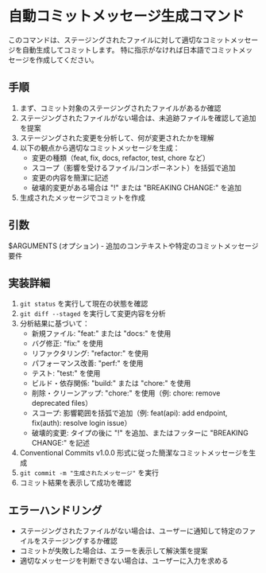 # 自動コミットメッセージ生成コマンド

このコマンドは、ステージングされたファイルに対して適切なコミットメッセージを自動生成してコミットします。
特に指示がなければ日本語でコミットメッセージを作成してください。

## 手順

1. まず、コミット対象のステージングされたファイルがあるか確認
2. ステージングされたファイルがない場合は、未追跡ファイルを確認して追加を提案
3. ステージングされた変更を分析して、何が変更されたかを理解
4. 以下の観点から適切なコミットメッセージを生成：
   - 変更の種類（feat, fix, docs, refactor, test, chore など）
   - スコープ（影響を受けるファイル/コンポーネント）を括弧で追加
   - 変更の内容を簡潔に記述
   - 破壊的変更がある場合は "!" または "BREAKING CHANGE:" を追加
5. 生成されたメッセージでコミットを作成

## 引数

$ARGUMENTS (オプション) - 追加のコンテキストや特定のコミットメッセージ要件

## 実装詳細

1. `git status` を実行して現在の状態を確認
2. `git diff --staged` を実行して変更内容を分析
3. 分析結果に基づいて：
   - 新規ファイル: "feat:" または "docs:" を使用
   - バグ修正: "fix:" を使用
   - リファクタリング: "refactor:" を使用
   - パフォーマンス改善: "perf:" を使用
   - テスト: "test:" を使用
   - ビルド・依存関係: "build:" または "chore:" を使用
   - 削除・クリーンアップ: "chore:" を使用（例: chore: remove deprecated files）
   - スコープ: 影響範囲を括弧で追加（例: feat(api): add endpoint, fix(auth): resolve login issue）
   - 破壊的変更: タイプの後に "!" を追加、またはフッターに "BREAKING CHANGE:" を記述
4. Conventional Commits v1.0.0 形式に従った簡潔なコミットメッセージを生成
5. `git commit -m "生成されたメッセージ"` を実行
6. コミット結果を表示して成功を確認

## エラーハンドリング

- ステージングされたファイルがない場合は、ユーザーに通知して特定のファイルをステージングするか確認
- コミットが失敗した場合は、エラーを表示して解決策を提案
- 適切なメッセージを判断できない場合は、ユーザーに入力を求める
